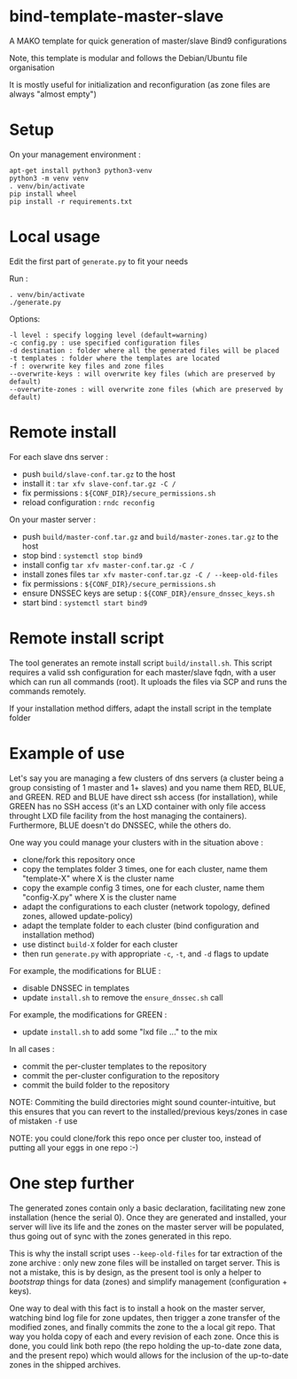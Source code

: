 # bind-template-master-slave

A MAKO template for quick generation of master/slave Bind9 configurations

Note, this template is modular and follows the Debian/Ubuntu file organisation

It is mostly useful for initialization and reconfiguration (as zone files are always "almost empty")

# Setup

On your management environment :

    apt-get install python3 python3-venv
    python3 -m venv venv
    . venv/bin/activate
    pip install wheel
    pip install -r requirements.txt

# Local usage

Edit the first part of `generate.py` to fit your needs

Run :

    . venv/bin/activate
    ./generate.py

Options:

    -l level : specify logging level (default=warning)
    -c config.py : use specified configuration files
    -d destination : folder where all the generated files will be placed
    -t templates : folder where the templates are located
    -f : overwrite key files and zone files
    --overwrite-keys : will overwrite key files (which are preserved by default)
    --overwrite-zones : will overwrite zone files (which are preserved by default)

# Remote install

For each slave dns server :

- push `build/slave-conf.tar.gz` to the host
- install it : `tar xfv slave-conf.tar.gz -C /`
- fix permissions : `${CONF_DIR}/secure_permissions.sh`
- reload configuration : `rndc reconfig`

On your master server :

- push `build/master-conf.tar.gz` and `build/master-zones.tar.gz` to the host
- stop bind : `systemctl stop bind9`
- install config `tar xfv master-conf.tar.gz -C /`
- install zones files `tar xfv master-conf.tar.gz -C / --keep-old-files`
- fix permissions : `${CONF_DIR}/secure_permissions.sh`
- ensure DNSSEC keys are setup : `${CONF_DIR}/ensure_dnssec_keys.sh`
- start bind : `systemctl start bind9`

# Remote install script

The tool generates an remote install script `build/install.sh`. This script requires a valid ssh configuration for each master/slave fqdn, with a user which can run all commands (root). It uploads the files via SCP and runs the commands remotely.

If your installation method differs, adapt the install script in the template folder

# Example of use

Let's say you are managing a few clusters of dns servers (a cluster being a group consisting of 1 master and 1+ slaves) and you name them RED, BLUE, and GREEN. RED and BLUE have direct ssh access (for installation), while GREEN has no SSH access (it's an LXD container with only file access throught LXD file facility from the host managing the containers). Furthermore, BLUE doesn't do DNSSEC, while the others do.

One way you could manage your clusters with in the situation above :

- clone/fork this repository once
- copy the templates folder 3 times, one for each cluster, name them "template-X" where X is the cluster name
- copy the example config 3 times, one for each cluster, name them "config-X.py" where X is the cluster name
- adapt the configurations to each cluster (network topology, defined zones, allowed update-policy)
- adapt the template folder to each cluster (bind configuration and installation method)
- use distinct `build-X` folder for each cluster
- then run `generate.py` with appropriate `-c`, `-t`, and `-d` flags to update

For example, the modifications for BLUE :

- disable DNSSEC in templates
- update `install.sh` to remove the `ensure_dnssec.sh` call

For example, the modifications for GREEN :

- update `install.sh` to add some "lxd file ..." to the mix

In all cases :

- commit the per-cluster templates to the repository
- commit the per-cluster configuration to the repository
- commit the build folder to the repository

NOTE: Commiting the build directories might sound counter-intuitive, but this ensures that you can revert to the installed/previous keys/zones in case of mistaken `-f` use

NOTE: you could clone/fork this repo once per cluster too, instead of putting all your eggs in one repo :-)

# One step further

The generated zones contain only a basic declaration, facilitating new zone installation (hence the serial 0). Once they are generated and installed, your server will live its life and the zones on the master server will be populated, thus going out of sync with the zones generated in this repo.

This is why the install script uses `--keep-old-files` for tar extraction of the zone archive : only new zone files will be installed on target server. This is not a mistake, this is by design, as the present tool is only a helper to *bootstrap* things for data (zones) and simplify management (configuration + keys).

One way to deal with this fact is to install a hook on the master server, watching bind log file for zone updates, then trigger a zone transfer of the modified zones, and finally commits the zone to the a local git repo. That way you holda copy of each and every revision of each zone. Once this is done, you could link both repo (the repo holding the up-to-date zone data, and the present repo) which would allows for the inclusion of the up-to-date zones in the shipped archives.
